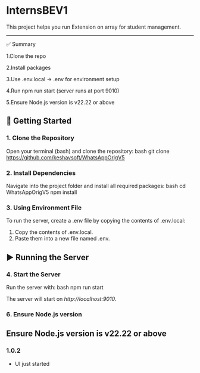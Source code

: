 # InternsBEV1

This project helps you run Extension on array
for student management.

---

✅ Summary

1.Clone the repo

2.Install packages

3.Use .env.local → .env for environment setup

4.Run npm run start (server runs at port 9010)

5.Ensure Node.js version is v22.22 or above


## 🚀 Getting Started

### 1. Clone the Repository
Open your terminal (bash) and clone the repository:
bash
git clone https://github.com/keshavsoft/WhatsAppOrigV5


### 2. Install Dependencies
Navigate into the project folder and install all required packages:
bash
cd WhatsAppOrigV5
npm install


### 3. Using Environment File
To run the server, create a .env file by copying the contents of .env.local:
1. Copy the contents of .env.local.
2. Paste them into a new file named .env.

## ▶ Running the Server

### 4. Start the Server
Run the server with:
bash
npm run start

The server will start on *http://localhost:9010*.

### 6. Ensure Node.js version 
Ensure Node.js version is v22.22 or above
---

### 1.0.2

- UI just started
